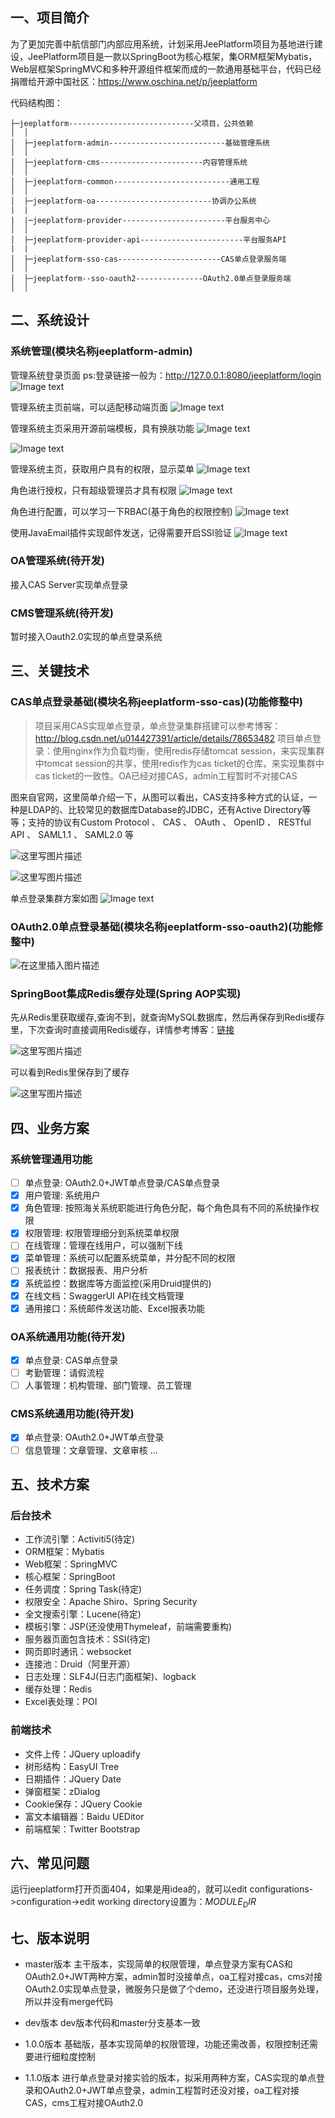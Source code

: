 ## 一、项目简介 
为了更加完善中航信部门内部应用系统，计划采用JeePlatform项目为基地进行建设，JeePlatform项目是一款以SpringBoot为核心框架，集ORM框架Mybatis，Web层框架SpringMVC和多种开源组件框架而成的一款通用基础平台，代码已经捐赠给开源中国社区：https://www.oschina.net/p/jeeplatform

代码结构图：
```
├─jeeplatform----------------------------父项目，公共依赖
│  │
│  ├─jeeplatform-admin--------------------------基础管理系统
│  │
│  ├─jeeplatform-cms-----------------------内容管理系统
│  │
│  ├─jeeplatform-common--------------------------通用工程
│  │
│  ├─jeeplatform-oa--------------------------协调办公系统
|  |
|  |─jeeplatform-provider-----------------------平台服务中心
│  │
│  ├─jeeplatform-provider-api-----------------------平台服务API
|  |
│  ├─jeeplatform-sso-cas-----------------------CAS单点登录服务端
│  │
│  ├─jeeplatform--sso-oauth2---------------OAuth2.0单点登录服务端
│  │ 

```

## 二、系统设计 
### 系统管理(模块名称jeeplatform-admin) 
管理系统登录页面
ps:登录链接一般为：http://127.0.0.1:8080/jeeplatform/login
![Image text](https://gitee.com/362330721/jeeplatform/raw/master/screenshot/管理系统登录页面.png)

管理系统主页前端，可以适配移动端页面
![Image text](https://gitee.com/362330721/jeeplatform/raw/master/screenshot/适配移动端.png)

管理系统主页采用开源前端模板，具有换肤功能
![Image text](https://gitee.com/362330721/jeeplatform/raw/master/screenshot/系统主页墨绿主题.png)

![Image text](https://gitee.com/362330721/jeeplatform/raw/master/screenshot/系统主页清新主题.png)

管理系统主页，获取用户具有的权限，显示菜单
![Image text](https://gitee.com/362330721/jeeplatform/raw/master/screenshot/管理系统主页.png)

角色进行授权，只有超级管理员才具有权限
![Image text](https://gitee.com/362330721/jeeplatform/raw/master/screenshot/角色授权.png)

角色进行配置，可以学习一下RBAC(基于角色的权限控制)
![Image text](https://gitee.com/362330721/jeeplatform/raw/master/screenshot/角色配置.png)

使用JavaEmail插件实现邮件发送，记得需要开启SSl验证
![Image text](https://gitee.com/362330721/jeeplatform/raw/master/screenshot/发送邮件.png)

### OA管理系统(待开发)
接入CAS Server实现单点登录
### CMS管理系统(待开发)
暂时接入Oauth2.0实现的单点登录系统

## 三、关键技术
### CAS单点登录基础(模块名称jeeplatform-sso-cas)(功能修整中)
> 项目采用CAS实现单点登录，单点登录集群搭建可以参考博客：
> http://blog.csdn.net/u014427391/article/details/78653482
> 项目单点登录：使用nginx作为负载均衡，使用redis存储tomcat session，来实现集群中tomcat session的共享，使用redis作为cas ticket的仓库，来实现集群中cas ticket的一致性。OA已经对接CAS，admin工程暂时不对接CAS


图来自官网，这里简单介绍一下，从图可以看出，CAS支持多种方式的认证，一种是LDAP的、比较常见的数据库Database的JDBC，还有Active Directory等等；支持的协议有Custom Protocol 、 CAS 、 OAuth 、 OpenID 、 RESTful API 、 SAML1.1 、 SAML2.0 等

![这里写图片描述](https://images.gitee.com/uploads/images/2020/0517/212349_a195821a_355133.png)

![这里写图片描述](https://images.gitee.com/uploads/images/2020/0517/212349_384ef37d_355133.png)

单点登录集群方案如图
![Image text](https://gitee.com/362330721/jeeplatform/raw/master/screenshot/单点登录集群.png)

### OAuth2.0单点登录基础(模块名称jeeplatform-sso-oauth2)(功能修整中)

![在这里插入图片描述](https://images.gitee.com/uploads/images/2020/0517/212350_327aefca_355133.png)

### SpringBoot集成Redis缓存处理(Spring AOP实现)
先从Redis里获取缓存,查询不到，就查询MySQL数据库，然后再保存到Redis缓存里，下次查询时直接调用Redis缓存，详情参考博客：[链接](https://blog.csdn.net/u014427391/article/details/78799623)

![这里写图片描述](http://img.blog.csdn.net/20171214104250995?watermark/2/text/aHR0cDovL2Jsb2cuY3Nkbi5uZXQvdTAxNDQyNzM5MQ==/font/5a6L5L2T/fontsize/400/fill/I0JBQkFCMA==/dissolve/70/gravity/SouthEast)

可以看到Redis里保存到了缓存

![这里写图片描述](http://img.blog.csdn.net/20171214104303308?watermark/2/text/aHR0cDovL2Jsb2cuY3Nkbi5uZXQvdTAxNDQyNzM5MQ==/font/5a6L5L2T/fontsize/400/fill/I0JBQkFCMA==/dissolve/70/gravity/SouthEast)

## 四、业务方案 
### 系统管理通用功能 
- [ ] 单点登录: OAuth2.0+JWT单点登录/CAS单点登录
- [x] 用户管理: 系统用户	
- [x] 角色管理: 按照海关系统职能进行角色分配，每个角色具有不同的系统操作权限	
- [x] 权限管理: 权限管理细分到系统菜单权限
- [ ] 在线管理：管理在线用户，可以强制下线
- [x] 菜单管理：系统可以配置系统菜单，并分配不同的权限	
- [ ] 报表统计：数据报表、用户分析
- [x] 系统监控：数据库等方面监控(采用Druid提供的)
- [x] 在线文档：SwaggerUI API在线文档管理
- [x] 通用接口：系统邮件发送功能、Excel报表功能
### OA系统通用功能(待开发) 
- [x] 单点登录: CAS单点登录
- [ ] 考勤管理：请假流程
- [ ] 人事管理：机构管理、部门管理、员工管理

### CMS系统通用功能(待开发) 
- [x] 单点登录: OAuth2.0+JWT单点登录
- [ ] 信息管理：文章管理、文章审核
...

## 五、技术方案
### 后台技术 
* 工作流引擎：Activiti5(待定)
* ORM框架：Mybatis
* Web框架：SpringMVC
* 核心框架：SpringBoot
* 任务调度：Spring Task(待定)
* 权限安全：Apache Shiro、Spring Security
* 全文搜索引擎：Lucene(待定)
* 模板引擎：JSP(还没使用Thymeleaf，前端需要重构)
* 服务器页面包含技术：SSI(待定)
* 网页即时通讯：websocket
* 连接池：Druid（阿里开源）
* 日志处理：SLF4J(日志门面框架)、logback
* 缓存处理：Redis
* Excel表处理：POI

### 前端技术 
* 文件上传：JQuery uploadify
* 树形结构：EasyUI Tree
* 日期插件：JQuery Date
* 弹窗框架：zDialog
* Cookie保存：JQuery Cookie
* 富文本编辑器：Baidu UEDitor
* 前端框架：Twitter Bootstrap

## 六、常见问题
运行jeeplatform打开页面404，如果是用idea的，就可以edit configurations->configuration->edit working directory设置为：$MODULE_DIR$

## 七、版本说明
* master版本
主干版本，实现简单的权限管理，单点登录方案有CAS和OAuth2.0+JWT两种方案，admin暂时没接单点，oa工程对接cas，cms对接OAuth2.0实现单点登录，微服务只是做了个demo，还没进行项目服务处理，所以并没有merge代码
* dev版本
dev版本代码和master分支基本一致
* 1.0.0版本
基础版，基本实现简单的权限管理，功能还需改善，权限控制还需要进行细粒度控制

* 1.1.0版本
进行单点登录对接实验的版本，拟采用两种方案，CAS实现的单点登录和OAuth2.0+JWT单点登录，admin工程暂时还没对接，oa工程对接CAS，cms工程对接OAuth2.0

